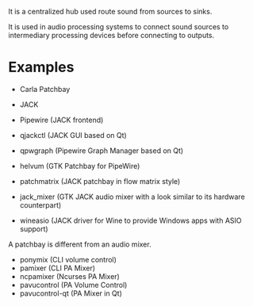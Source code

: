 It is a centralized hub used route sound from sources to sinks.

It is used in audio processing systems to connect sound sources to intermediary processing devices before connecting to outputs.
# Examples
- Carla Patchbay
- JACK
- Pipewire (JACK frontend)

- qjackctl (JACK GUI based on Qt)
- qpwgraph (Pipewire Graph Manager based on Qt)
- helvum (GTK Patchbay for PipeWire)
- patchmatrix (JACK patchbay in flow matrix style)
- jack_mixer (GTK JACK audio mixer with a look similar to its hardware counterpart)
- wineasio (JACK driver for Wine to provide Windows apps with ASIO support)

A patchbay is different from an audio mixer.

- ponymix (CLI volume control)
- pamixer (CLI PA Mixer)
- ncpamixer (Ncurses PA Mixer)
- pavucontrol (PA Volume Control)
- pavucontrol-qt (PA Mixer in Qt)
